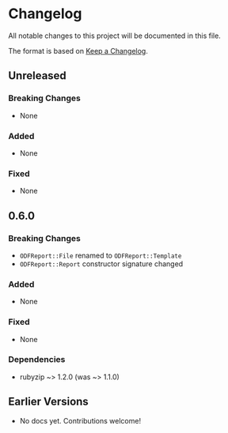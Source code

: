 # Changelog

All notable changes to this project will be documented in this file.

The format is based on [Keep a Changelog](https://keepachangelog.com/en/1.0.0/).

## Unreleased

### Breaking Changes

- None

### Added

- None

### Fixed

- None

## 0.6.0

### Breaking Changes

- `ODFReport::File` renamed to `ODFReport::Template`
- `ODFReport::Report` constructor signature changed

### Added

- None

### Fixed

- None

### Dependencies

- rubyzip ~> 1.2.0 (was ~> 1.1.0)

## Earlier Versions

- No docs yet. Contributions welcome!
